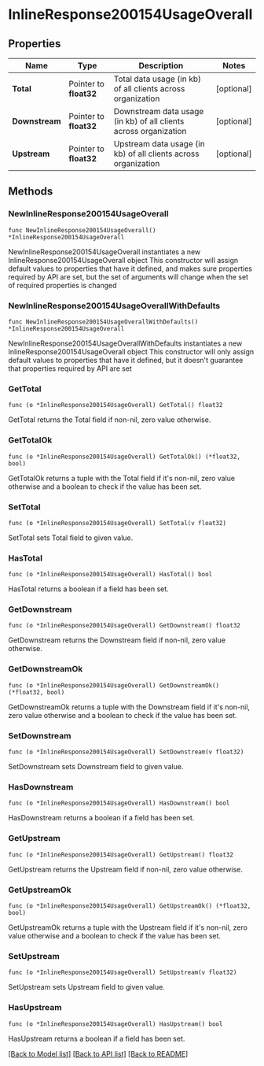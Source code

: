 # InlineResponse200154UsageOverall

## Properties

Name | Type | Description | Notes
------------ | ------------- | ------------- | -------------
**Total** | Pointer to **float32** | Total data usage (in kb) of all clients across organization | [optional] 
**Downstream** | Pointer to **float32** | Downstream data usage (in kb) of all clients across organization | [optional] 
**Upstream** | Pointer to **float32** | Upstream data usage (in kb) of all clients across organization | [optional] 

## Methods

### NewInlineResponse200154UsageOverall

`func NewInlineResponse200154UsageOverall() *InlineResponse200154UsageOverall`

NewInlineResponse200154UsageOverall instantiates a new InlineResponse200154UsageOverall object
This constructor will assign default values to properties that have it defined,
and makes sure properties required by API are set, but the set of arguments
will change when the set of required properties is changed

### NewInlineResponse200154UsageOverallWithDefaults

`func NewInlineResponse200154UsageOverallWithDefaults() *InlineResponse200154UsageOverall`

NewInlineResponse200154UsageOverallWithDefaults instantiates a new InlineResponse200154UsageOverall object
This constructor will only assign default values to properties that have it defined,
but it doesn't guarantee that properties required by API are set

### GetTotal

`func (o *InlineResponse200154UsageOverall) GetTotal() float32`

GetTotal returns the Total field if non-nil, zero value otherwise.

### GetTotalOk

`func (o *InlineResponse200154UsageOverall) GetTotalOk() (*float32, bool)`

GetTotalOk returns a tuple with the Total field if it's non-nil, zero value otherwise
and a boolean to check if the value has been set.

### SetTotal

`func (o *InlineResponse200154UsageOverall) SetTotal(v float32)`

SetTotal sets Total field to given value.

### HasTotal

`func (o *InlineResponse200154UsageOverall) HasTotal() bool`

HasTotal returns a boolean if a field has been set.

### GetDownstream

`func (o *InlineResponse200154UsageOverall) GetDownstream() float32`

GetDownstream returns the Downstream field if non-nil, zero value otherwise.

### GetDownstreamOk

`func (o *InlineResponse200154UsageOverall) GetDownstreamOk() (*float32, bool)`

GetDownstreamOk returns a tuple with the Downstream field if it's non-nil, zero value otherwise
and a boolean to check if the value has been set.

### SetDownstream

`func (o *InlineResponse200154UsageOverall) SetDownstream(v float32)`

SetDownstream sets Downstream field to given value.

### HasDownstream

`func (o *InlineResponse200154UsageOverall) HasDownstream() bool`

HasDownstream returns a boolean if a field has been set.

### GetUpstream

`func (o *InlineResponse200154UsageOverall) GetUpstream() float32`

GetUpstream returns the Upstream field if non-nil, zero value otherwise.

### GetUpstreamOk

`func (o *InlineResponse200154UsageOverall) GetUpstreamOk() (*float32, bool)`

GetUpstreamOk returns a tuple with the Upstream field if it's non-nil, zero value otherwise
and a boolean to check if the value has been set.

### SetUpstream

`func (o *InlineResponse200154UsageOverall) SetUpstream(v float32)`

SetUpstream sets Upstream field to given value.

### HasUpstream

`func (o *InlineResponse200154UsageOverall) HasUpstream() bool`

HasUpstream returns a boolean if a field has been set.


[[Back to Model list]](../README.md#documentation-for-models) [[Back to API list]](../README.md#documentation-for-api-endpoints) [[Back to README]](../README.md)


